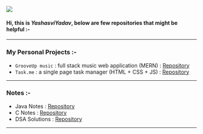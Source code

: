 
![](https://komarev.com/ghpvc/?username=yashasviyadav1)

#### Hi, this is $Yashasvi Yadav$, below are few repositories that might be helpful :-  
---
### My Personal Projects :- 
- `GrooveUp music` : full stack music web application (MERN) : [Repository](https://github.com/yashasviyadav1/grooveup-music)
- `Task.me` : a single page task manager (HTML + CSS + JS) : [Repository](https://github.com/yashasviyadav1/task-manager)

---
### Notes :-
- Java Notes : [Repository](https://github.com/yashasvi242/4th-Sem-Java-Codes)
- C Notes : [Repository](https://github.com/yashasvi242/4th-Sem-C-Codes)
- DSA Solutions : [Repository](https://github.com/yashasviyadav1/DSA-Questions)

<!--
Below are a few Repositories links that might be helpful for you :- 

- Learn to Search and Sort : [Repo Link](https://github.com/yashasviyadav1/Searching-Sorting)
- Learn about Graphs : [Repo Link](https://github.com/yashasviyadav1/Graphs)
- My Solutions to some DSA questions : [Repo Link](https://github.com/yashasviyadav1/DSA-Questions)
- My LinkTree (to my music) : [Repo Link](https://github.com/yashasviyadav1/linktree)

College Related repositories 
- Learn Java : [Repo Link](https://github.com/yashasvi242/4th-Sem-Java-Codes)
- Learn C : [Repo Link](https://github.com/yashasvi242/4th-Sem-C-Codes)
  -->

--------
<!---
yashasviyadav1/yashasviyadav1 is a ✨ special ✨ repository because its `README.md` (this file) appears on your GitHub profile.
You can click the Preview link to take a look at your changes.
--->
